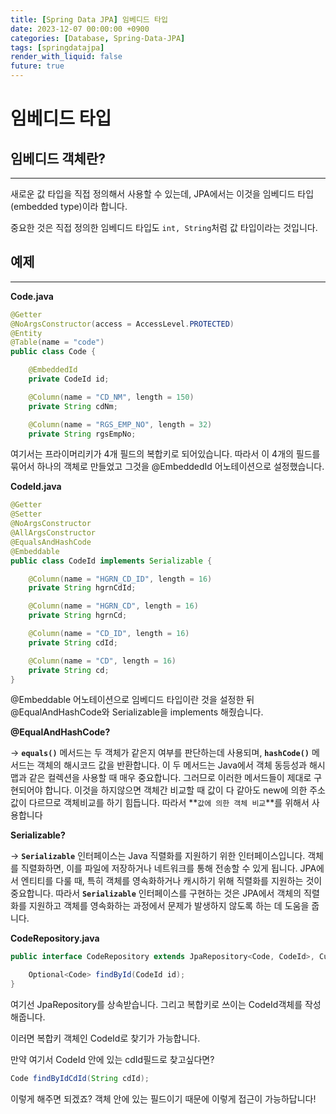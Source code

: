 ```yaml
---
title: [Spring Data JPA] 임베디드 타입
date: 2023-12-07 00:00:00 +0900
categories: [Database, Spring-Data-JPA]
tags: [springdatajpa]
render_with_liquid: false
future: true
---
```


# 임베디드 타입

## 임베디드 객체란?

---

새로운 값 타입을 직접 정의해서 사용할 수 있는데, JPA에서는 이것을 임베디드 타입(embedded type)이라 합니다.

중요한 것은 직접 정의한 임베디드 타입도 `int, String`처럼 값 타입이라는 것입니다.

## 예제

---

**Code.java**

```java
@Getter
@NoArgsConstructor(access = AccessLevel.PROTECTED)
@Entity
@Table(name = "code")
public class Code {

    @EmbeddedId
    private CodeId id;

    @Column(name = "CD_NM", length = 150)
    private String cdNm;

    @Column(name = "RGS_EMP_NO", length = 32)
    private String rgsEmpNo;

```

여기서는 프라이머리키가 4개 필드의 복합키로 되어있습니다. 따라서 이 4개의 필드를 묶어서 하나의 객체로 만들었고 그것을 @EmbeddedId 어노테이션으로 설정했습니다.

**CodeId.java**

```java
@Getter
@Setter
@NoArgsConstructor
@AllArgsConstructor
@EqualsAndHashCode
@Embeddable
public class CodeId implements Serializable {

    @Column(name = "HGRN_CD_ID", length = 16)
    private String hgrnCdId;

    @Column(name = "HGRN_CD", length = 16)
    private String hgrnCd;

    @Column(name = "CD_ID", length = 16)
    private String cdId;

    @Column(name = "CD", length = 16)
    private String cd;
}
```

@Embeddable 어노테이션으로 임베디드 타입이란 것을 설정한 뒤 @EqualAndHashCode와 Serializable을 implements 해줬습니다.

**@EqualAndHashCode?**

→ **`equals()`** 메서드는 두 객체가 같은지 여부를 판단하는데 사용되며, **`hashCode()`** 메서드는 객체의 해시코드 값을 반환합니다. 이 두 메서드는 Java에서 객체 동등성과 해시맵과 같은 컬렉션을 사용할 때 매우 중요합니다. 그러므로 이러한 메서드들이 제대로 구현되어야 합니다. 이것을 하지않으면 객체간 비교할 때 값이 다 같아도 new에 의한 주소값이 다르므로 객체비교를 하기 힘듭니다. 따라서 **`값에 의한 객체 비교`**를 위해서 사용합니다

**Serializable?**

→ **`Serializable`** 인터페이스는 Java 직렬화를 지원하기 위한 인터페이스입니다. 객체를 직렬화하면, 이를 파일에 저장하거나 네트워크를 통해 전송할 수 있게 됩니다. JPA에서 엔티티를 다룰 때, 특히 객체를 영속화하거나 캐시하기 위해 직렬화를 지원하는 것이 중요합니다. 따라서 **`Serializable`** 인터페이스를 구현하는 것은 JPA에서 객체의 직렬화를 지원하고 객체를 영속화하는 과정에서 문제가 발생하지 않도록 하는 데 도움을 줍니다.

**CodeRepository.java**

```java
public interface CodeRepository extends JpaRepository<Code, CodeId>, CustomCodeRepository {

    Optional<Code> findById(CodeId id);
}
```

여기선 JpaRepository를 상속받습니다. 그리고 복합키로 쓰이는 CodeId객체를 작성해줍니다.

이러면 복합키 객체인 CodeId로 찾기가 가능합니다.

만약 여기서 CodeId 안에 있는 cdId필드로 찾고싶다면?

```java
Code findByIdCdId(String cdId);
```

이렇게 해주면 되겠죠? 객체 안에 있는 필드이기 때문에 이렇게 접근이 가능하답니다!
